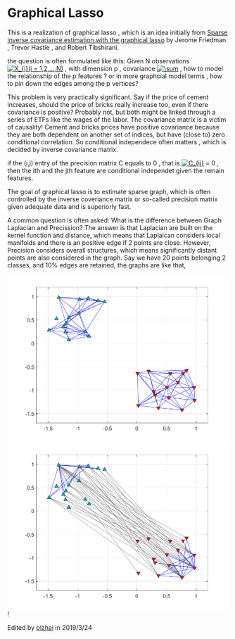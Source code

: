 # Graphical Lasso
This is a realization of graphical lasso , which is an idea initially from [Sparse inverse covariance estimation with the graphical lasso](http://statweb.stanford.edu/~tibs/ftp/graph.pdf) by Jerome Friedman , Trevor Hastie , and Robert Tibshirani.

the question is often formulated like this: Given N observations <a href="https://www.codecogs.com/eqnedit.php?latex=X_{i}(i&space;=&space;1,2,...,N)" target="_blank"><img src="https://latex.codecogs.com/gif.latex?X_{i}(i&space;=&space;1,2,...,N)" title="X_{i}(i = 1,2,...,N)" /></a> , with dimension p , covariance <a href="https://www.codecogs.com/eqnedit.php?latex=\sum" target="_blank"><img src="https://latex.codecogs.com/gif.latex?\sum" title="\sum" /></a> , how to model the relationship of the p features ? or in more graphcial model terms , how to pin down the edges among the p vertices?

This problem is very practically significant. Say if the price of cement increases, should the price of bricks really increase too, even if there covariance is positive? Probably not, but both might be linked through a series of ETFs like the wages of the labor. The covariance matrix is a victim of causality! Cement and bricks prices have positive covariance because they are both dependent on another set of indices, but have (close to) zero conditional correlation. So conditional independece often matters , which is decided by inverse covariance  matrix.

if the (i,j) entry of the precision matrix C equals to 0 , that is <a href="https://www.codecogs.com/eqnedit.php?latex=C_{ij}" target="_blank"><img src="https://latex.codecogs.com/gif.latex?C_{ij}" title="C_{ij}" /></a> = 0 ,  then the ith and the jth feature are conditional independet given the remain features.

The goal of graphical lasso is to estimate sparse graph, which is often controlled by the inverse coveriance matrix or so-called precision matrix given adequate data and is superiorly fast.

A common question is often asked: What is the difference between Graph Laplacian and Precission? The answer is that Laplacian are built on the kernel function and distance, which means that Laplaican considers local manifolds and there is an  positive edge if 2 points are close. However, Precision considers overall structures, which means significantly distant points are also considered in the graph. Say we have 20 points belonging 2 classes, and 10% edges are retained, the graphs are like that,

![Laplacian](/img/laplacian.png)![Precision](/img/precision.png)!



Edited by [plzhai](https://plzhai.github.io) in 2019/3/24

